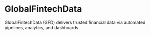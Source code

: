 # GlobalFintechData
GlobalFintechData (GFD) delivers trusted financial data via automated pipelines, analytics, and dashboards

